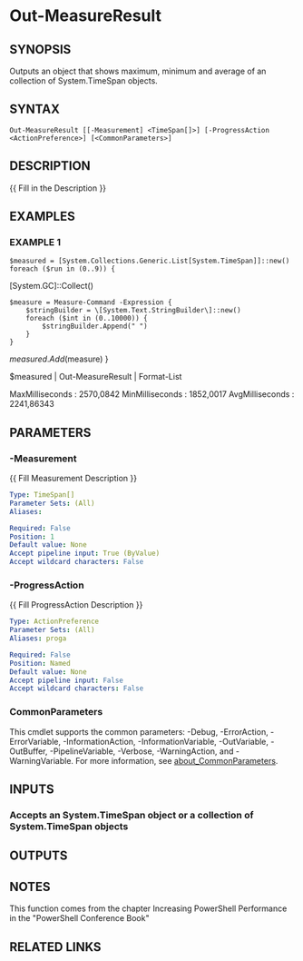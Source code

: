 # Out-MeasureResult

## SYNOPSIS
Outputs an object that shows maximum, minimum and average of an collection of
System.TimeSpan objects.

## SYNTAX

```
Out-MeasureResult [[-Measurement] <TimeSpan[]>] [-ProgressAction <ActionPreference>] [<CommonParameters>]
```

## DESCRIPTION
{{ Fill in the Description }}

## EXAMPLES

### EXAMPLE 1
```
$measured = [System.Collections.Generic.List[System.TimeSpan]]::new()
foreach ($run in (0..9)) {
```

\[System.GC\]::Collect()

    $measure = Measure-Command -Expression {
        $stringBuilder = \[System.Text.StringBuilder\]::new()
        foreach ($int in (0..10000)) {
            $stringBuilder.Append(" ")
        }
    }
$measured.Add($measure)
}

$measured | Out-MeasureResult | Format-List

MaxMilliseconds : 2570,0842
MinMilliseconds : 1852,0017
AvgMilliseconds : 2241,86343

## PARAMETERS

### -Measurement
{{ Fill Measurement Description }}

```yaml
Type: TimeSpan[]
Parameter Sets: (All)
Aliases:

Required: False
Position: 1
Default value: None
Accept pipeline input: True (ByValue)
Accept wildcard characters: False
```

### -ProgressAction
{{ Fill ProgressAction Description }}

```yaml
Type: ActionPreference
Parameter Sets: (All)
Aliases: proga

Required: False
Position: Named
Default value: None
Accept pipeline input: False
Accept wildcard characters: False
```

### CommonParameters
This cmdlet supports the common parameters: -Debug, -ErrorAction, -ErrorVariable, -InformationAction, -InformationVariable, -OutVariable, -OutBuffer, -PipelineVariable, -Verbose, -WarningAction, and -WarningVariable. For more information, see [about_CommonParameters](http://go.microsoft.com/fwlink/?LinkID=113216).

## INPUTS

### Accepts an System.TimeSpan object or a collection of System.TimeSpan objects
## OUTPUTS

## NOTES
This function comes from the chapter Increasing PowerShell Performance
in the "PowerShell Conference Book"

## RELATED LINKS
